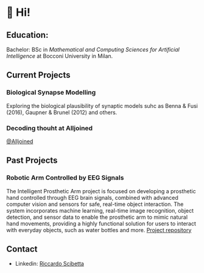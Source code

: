 # 👋 Hi!

## Education:
Bachelor: BSc in _Mathematical and Computing Sciences for Artificial Intelligence_ at Bocconi University in Milan.

##  Current Projects
### Biological Synapse Modelling
Exploring the biological plausibility of synaptic models suhc as Benna & Fusi (2016), Gaupner & Brunel (2012) and others.
### Decoding thouht at Alljoined
[@Alljoined](https://github.com/Alljoined)

## Past Projects
### Robotic Arm Controlled by EEG Signals
The Intelligent Prosthetic Arm project is focused on developing a prosthetic hand controlled through EEG brain signals, combined with advanced computer vision and sensors for safe, real-time object interaction. The system incorporates machine learning, real-time image recognition, object detection, and sensor data to enable the prosthetic arm to mimic natural hand movements, providing a highly functional solution for users to interact with everyday objects, such as water bottles and more. [Project repository](https://github.com/VanniLeonardo/Prosthetic-Arm)

## Contact
- Linkedin: [Riccardo Scibetta](www.linkedin.com/in/riccardo-scibetta-064180239)

